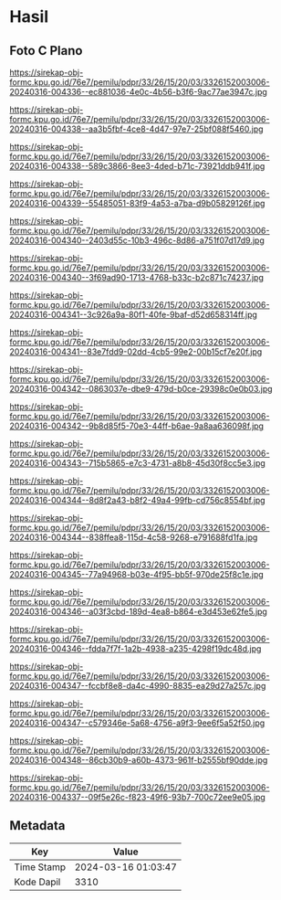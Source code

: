 # Hasil

## Foto C Plano

https://sirekap-obj-formc.kpu.go.id/76e7/pemilu/pdpr/33/26/15/20/03/3326152003006-20240316-004336--ec881036-4e0c-4b56-b3f6-9ac77ae3947c.jpg

https://sirekap-obj-formc.kpu.go.id/76e7/pemilu/pdpr/33/26/15/20/03/3326152003006-20240316-004338--aa3b5fbf-4ce8-4d47-97e7-25bf088f5460.jpg

https://sirekap-obj-formc.kpu.go.id/76e7/pemilu/pdpr/33/26/15/20/03/3326152003006-20240316-004338--589c3866-8ee3-4ded-b71c-73921ddb941f.jpg

https://sirekap-obj-formc.kpu.go.id/76e7/pemilu/pdpr/33/26/15/20/03/3326152003006-20240316-004339--55485051-83f9-4a53-a7ba-d9b05829126f.jpg

https://sirekap-obj-formc.kpu.go.id/76e7/pemilu/pdpr/33/26/15/20/03/3326152003006-20240316-004340--2403d55c-10b3-496c-8d86-a751f07d17d9.jpg

https://sirekap-obj-formc.kpu.go.id/76e7/pemilu/pdpr/33/26/15/20/03/3326152003006-20240316-004340--3f69ad90-1713-4768-b33c-b2c871c74237.jpg

https://sirekap-obj-formc.kpu.go.id/76e7/pemilu/pdpr/33/26/15/20/03/3326152003006-20240316-004341--3c926a9a-80f1-40fe-9baf-d52d658314ff.jpg

https://sirekap-obj-formc.kpu.go.id/76e7/pemilu/pdpr/33/26/15/20/03/3326152003006-20240316-004341--83e7fdd9-02dd-4cb5-99e2-00b15cf7e20f.jpg

https://sirekap-obj-formc.kpu.go.id/76e7/pemilu/pdpr/33/26/15/20/03/3326152003006-20240316-004342--0863037e-dbe9-479d-b0ce-29398c0e0b03.jpg

https://sirekap-obj-formc.kpu.go.id/76e7/pemilu/pdpr/33/26/15/20/03/3326152003006-20240316-004342--9b8d85f5-70e3-44ff-b6ae-9a8aa636098f.jpg

https://sirekap-obj-formc.kpu.go.id/76e7/pemilu/pdpr/33/26/15/20/03/3326152003006-20240316-004343--715b5865-e7c3-4731-a8b8-45d30f8cc5e3.jpg

https://sirekap-obj-formc.kpu.go.id/76e7/pemilu/pdpr/33/26/15/20/03/3326152003006-20240316-004344--8d8f2a43-b8f2-49a4-99fb-cd756c8554bf.jpg

https://sirekap-obj-formc.kpu.go.id/76e7/pemilu/pdpr/33/26/15/20/03/3326152003006-20240316-004344--838ffea8-115d-4c58-9268-e791688fd1fa.jpg

https://sirekap-obj-formc.kpu.go.id/76e7/pemilu/pdpr/33/26/15/20/03/3326152003006-20240316-004345--77a94968-b03e-4f95-bb5f-970de25f8c1e.jpg

https://sirekap-obj-formc.kpu.go.id/76e7/pemilu/pdpr/33/26/15/20/03/3326152003006-20240316-004346--a03f3cbd-189d-4ea8-b864-e3d453e62fe5.jpg

https://sirekap-obj-formc.kpu.go.id/76e7/pemilu/pdpr/33/26/15/20/03/3326152003006-20240316-004346--fdda7f7f-1a2b-4938-a235-4298f19dc48d.jpg

https://sirekap-obj-formc.kpu.go.id/76e7/pemilu/pdpr/33/26/15/20/03/3326152003006-20240316-004347--fccbf8e8-da4c-4990-8835-ea29d27a257c.jpg

https://sirekap-obj-formc.kpu.go.id/76e7/pemilu/pdpr/33/26/15/20/03/3326152003006-20240316-004347--c579346e-5a68-4756-a9f3-9ee6f5a52f50.jpg

https://sirekap-obj-formc.kpu.go.id/76e7/pemilu/pdpr/33/26/15/20/03/3326152003006-20240316-004348--86cb30b9-a60b-4373-961f-b2555bf90dde.jpg

https://sirekap-obj-formc.kpu.go.id/76e7/pemilu/pdpr/33/26/15/20/03/3326152003006-20240316-004337--09f5e26c-f823-49f6-93b7-700c72ee9e05.jpg


## Metadata

| Key        | Value               |
| ---------- | ------------------- |
| Time Stamp | 2024-03-16 01:03:47 |
| Kode Dapil | 3310                |



